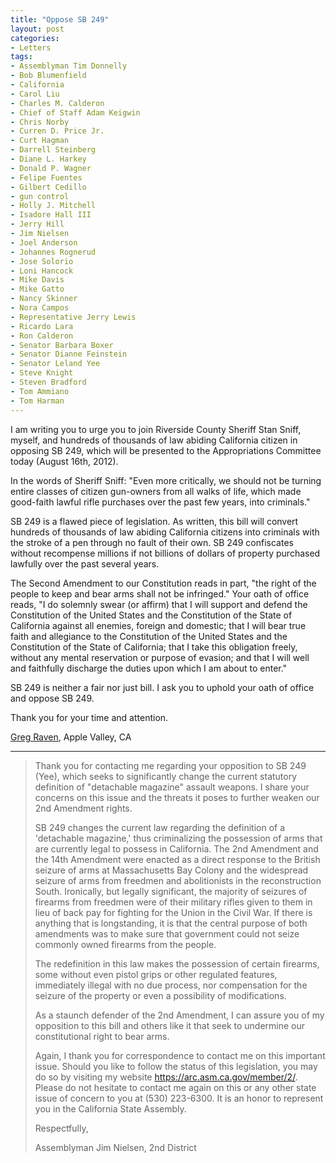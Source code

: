 ```yaml
---
title: "Oppose SB 249"
layout: post
categories:
- Letters
tags:
- Assemblyman Tim Donnelly
- Bob Blumenfield
- California
- Carol Liu
- Charles M. Calderon
- Chief of Staff Adam Keigwin
- Chris Norby
- Curren D. Price Jr.
- Curt Hagman
- Darrell Steinberg
- Diane L. Harkey
- Donald P. Wagner
- Felipe Fuentes
- Gilbert Cedillo
- gun control
- Holly J. Mitchell
- Isadore Hall III
- Jerry Hill
- Jim Nielsen
- Joel Anderson
- Johannes Rognerud
- Jose Solorio
- Loni Hancock
- Mike Davis
- Mike Gatto
- Nancy Skinner
- Nora Campos
- Representative Jerry Lewis
- Ricardo Lara
- Ron Calderon
- Senator Barbara Boxer
- Senator Dianne Feinstein
- Senator Leland Yee
- Steve Knight
- Steven Bradford
- Tom Ammiano
- Tom Harman
---
```


I am writing you to urge you to join Riverside County Sheriff Stan Sniff, myself, and hundreds of thousands of law abiding California citizen in opposing SB 249, which will be presented to the Appropriations Committee today (August 16th, 2012).

In the words of Sheriff Sniff: "Even more critically, we should not be turning entire classes of citizen gun-owners from all walks of life, which made good-faith lawful rifle purchases over the past few years, into criminals."

SB 249 is a flawed piece of legislation. As written, this bill will convert hundreds of thousands of law abiding California citizens into criminals with the stroke of a pen through no fault of their own. SB 249 confiscates without recompense millions if not billions of dollars of property purchased lawfully over the past several years.

The Second Amendment to our Constitution reads in part, "the right of the people to keep and bear arms shall not be infringed." Your oath of office reads, "I do solemnly swear (or affirm) that I will support and defend the Constitution of the United States and the Constitution of the State of California against all enemies, foreign and domestic; that I will bear true faith and allegiance to the Constitution of the United States and the Constitution of the State of California; that I take this obligation freely, without any mental reservation or purpose of evasion; and that I will well and faithfully discharge the duties upon which I am about to enter."

SB 249 is neither a fair nor just bill. I ask you to uphold your oath of office and oppose SB 249.

Thank you for your time and attention.

[Greg Raven](https://www.gregraven.org/), Apple Valley, CA

---

> Thank you for contacting me regarding your opposition to SB 249 (Yee), which seeks to significantly change the current statutory definition of "detachable magazine" assault weapons. I share your concerns on this issue and the threats it poses to further weaken our 2nd Amendment rights.
> 
> SB 249 changes the current law regarding the definition of a 'detachable magazine,' thus criminalizing the possession of arms that are currently legal to possess in California. The 2nd Amendment and the 14th Amendment were enacted as a direct response to the British seizure of arms at Massachusetts Bay Colony and the widespread seizure of arms from freedmen and abolitionists in the reconstruction South. Ironically, but legally significant, the majority of seizures of firearms from freedmen were of their military rifles given to them in lieu of back pay for fighting for the Union in the Civil War. If there is anything that is longstanding, it is that the central purpose of both amendments was to make sure that government could not seize commonly owned firearms from the people.
> 
> The redefinition in this law makes the possession of certain firearms, some without even pistol grips or other regulated features, immediately illegal with no due process, nor compensation for the seizure of the property or even a possibility of modifications.
> 
> As a staunch defender of the 2nd Amendment, I can assure you of my opposition to this bill and others like it that seek to undermine our constitutional right to bear arms.
> 
> Again, I thank you for correspondence to contact me on this important issue. Should you like to follow the status of this legislation, you may do so by visiting my website https://arc.asm.ca.gov/member/2/. Please do not hesitate to contact me again on this or any other state issue of concern to you at (530) 223-6300. It is an honor to represent you in the California State Assembly.
> 
> Respectfully,
> 
> Assemblyman Jim Nielsen, 2nd District